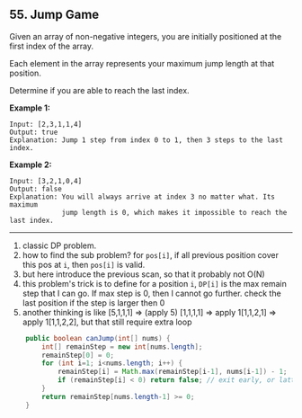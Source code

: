 ## 55. Jump Game

Given an array of non-negative integers, you are initially positioned at the first index of the array.

Each element in the array represents your maximum jump length at that position.

Determine if you are able to reach the last index.

**Example 1:**

```
Input: [2,3,1,1,4]
Output: true
Explanation: Jump 1 step from index 0 to 1, then 3 steps to the last index.
```

**Example 2:**

```
Input: [3,2,1,0,4]
Output: false
Explanation: You will always arrive at index 3 no matter what. Its maximum
             jump length is 0, which makes it impossible to reach the last index.
```

----

1. classic DP problem.
2. how to find the sub problem? for `pos[i]`, if all previous position cover this pos at `i`, then `pos[i]` is valid.
3. but here introduce the previous scan, so that it probably not O(N)
4. this problem's trick is to define for a position `i`, `DP[i]` is the max remain step that I can go. If max step is 0, then I cannot go further. check the last position if the step is larger then 0
5. another thinking is like [5,1,1,1] => (apply 5) [1,1,1,1] => apply 1[1,1,2,1] => apply 1[1,1,2,2], but that still require extra loop

```java
    public boolean canJump(int[] nums) {
        int[] remainStep = new int[nums.length];
        remainStep[0] = 0;
        for (int i=1; i<nums.length; i++) {
            remainStep[i] = Math.max(remainStep[i-1], nums[i-1]) - 1;
            if (remainStep[i] < 0) return false; // exit early, or latter pos will not be zero.
        }
        return remainStep[nums.length-1] >= 0;
    }
```

